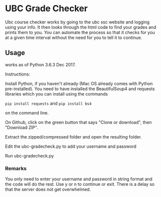 # UBC Grade Checker
Ubc course checker works by going to the ubc ssc website and logging using your info. It then looks through the html code to find your grades and prints them to you. You can automate the process so that it checks for you at a given time interval without the need for you to tell it to continue.

## Usage 
works as of Python 3.6.3 Dec 2017.

Instructions:

Install Python, if you haven't already (Mac OS already comes with Python pre-installed). You need to have installed the BeautifulSoup4 and requests libraries which you can install using the commands 

``pip install requests`` 
and 
``pip install bs4`` 

on the command line.

On Github, click on the green button that says "Clone or download", then "Download ZIP".

Extract the zipped/compressed folder and open the resulting folder.

Edit the ubc-gradecheck.py to add your username and password

Run ubc-gradecheck.py

### Remarks
You only need to enter your username and password in string format and the code will do the rest. 
Use y or n to continue or exit.
There is a delay so that the server does not get overwhelmed.
